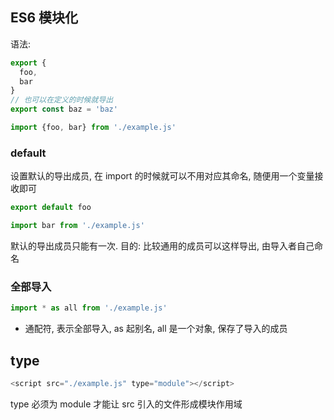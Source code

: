 ## ES6 模块化

语法: 

```javascript
export {
  foo,
  bar
}
// 也可以在定义的时候就导出
export const baz = 'baz'
```

```javascript
import {foo, bar} from './example.js'
```

### default

设置默认的导出成员, 在 import 的时候就可以不用对应其命名, 随便用一个变量接收即可

```javascript
export default foo
```

```javascript
import bar from './example.js'
```

默认的导出成员只能有一次. 目的: 比较通用的成员可以这样导出, 由导入者自己命名

### 全部导入

```javascript
import * as all from './example.js'
```

* 通配符, 表示全部导入, as 起别名, all 是一个对象, 保存了导入的成员

## type

```javascript
<script src="./example.js" type="module"></script>
```

type 必须为 module 才能让 src 引入的文件形成模块作用域